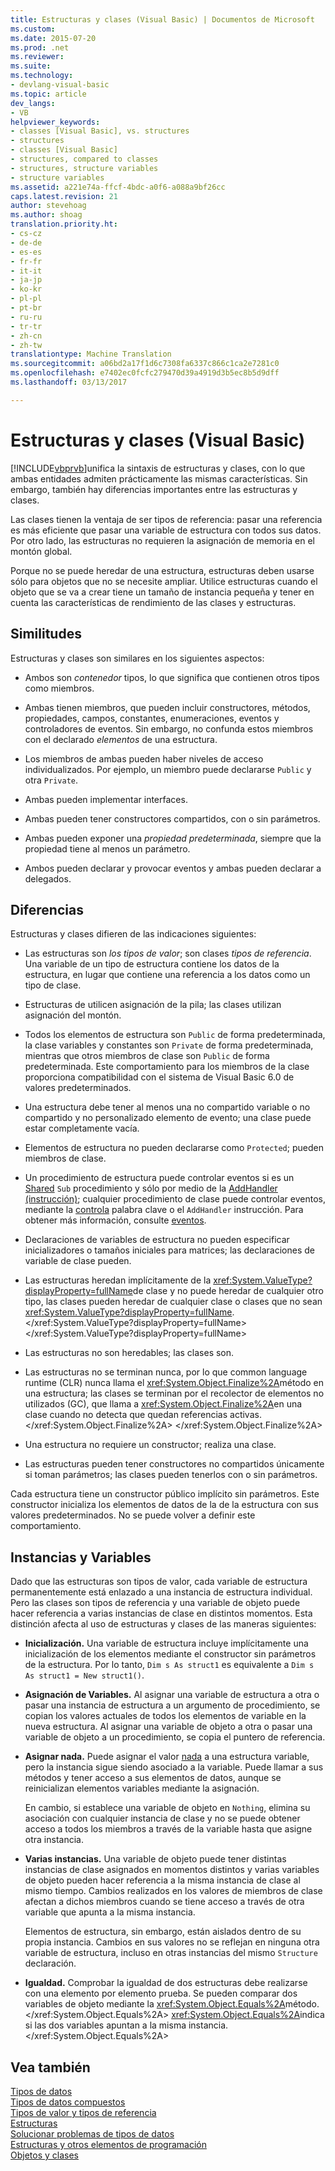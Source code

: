 ```yaml
---
title: Estructuras y clases (Visual Basic) | Documentos de Microsoft
ms.custom: 
ms.date: 2015-07-20
ms.prod: .net
ms.reviewer: 
ms.suite: 
ms.technology:
- devlang-visual-basic
ms.topic: article
dev_langs:
- VB
helpviewer_keywords:
- classes [Visual Basic], vs. structures
- structures
- classes [Visual Basic]
- structures, compared to classes
- structures, structure variables
- structure variables
ms.assetid: a221e74a-ffcf-4bdc-a0f6-a088a9bf26cc
caps.latest.revision: 21
author: stevehoag
ms.author: shoag
translation.priority.ht:
- cs-cz
- de-de
- es-es
- fr-fr
- it-it
- ja-jp
- ko-kr
- pl-pl
- pt-br
- ru-ru
- tr-tr
- zh-cn
- zh-tw
translationtype: Machine Translation
ms.sourcegitcommit: a06bd2a17f1d6c7308fa6337c866c1ca2e7281c0
ms.openlocfilehash: e7402ec0fcfc279470d39a4919d3b5ec8b5d9dff
ms.lasthandoff: 03/13/2017

---
```

# <a name="structures-and-classes-visual-basic"></a>Estructuras y clases (Visual Basic)
[!INCLUDE[vbprvb](../../../../csharp/programming-guide/concepts/linq/includes/vbprvb_md.md)]unifica la sintaxis de estructuras y clases, con lo que ambas entidades admiten prácticamente las mismas características. Sin embargo, también hay diferencias importantes entre las estructuras y clases.  
  
 Las clases tienen la ventaja de ser tipos de referencia: pasar una referencia es más eficiente que pasar una variable de estructura con todos sus datos. Por otro lado, las estructuras no requieren la asignación de memoria en el montón global.  
  
 Porque no se puede heredar de una estructura, estructuras deben usarse sólo para objetos que no se necesite ampliar. Utilice estructuras cuando el objeto que se va a crear tiene un tamaño de instancia pequeña y tener en cuenta las características de rendimiento de las clases y estructuras.  
  
## <a name="similarities"></a>Similitudes  
 Estructuras y clases son similares en los siguientes aspectos:  
  
-   Ambos son *contenedor* tipos, lo que significa que contienen otros tipos como miembros.  
  
-   Ambas tienen miembros, que pueden incluir constructores, métodos, propiedades, campos, constantes, enumeraciones, eventos y controladores de eventos. Sin embargo, no confunda estos miembros con el declarado *elementos* de una estructura.  
  
-   Los miembros de ambas pueden haber niveles de acceso individualizados. Por ejemplo, un miembro puede declararse `Public` y otra `Private`.  
  
-   Ambas pueden implementar interfaces.  
  
-   Ambas pueden tener constructores compartidos, con o sin parámetros.  
  
-   Ambas pueden exponer una *propiedad predeterminada*, siempre que la propiedad tiene al menos un parámetro.  
  
-   Ambos pueden declarar y provocar eventos y ambas pueden declarar a delegados.  
  
## <a name="differences"></a>Diferencias  
 Estructuras y clases difieren de las indicaciones siguientes:  
  
-   Las estructuras son *los tipos de valor*; son clases *tipos de referencia*. Una variable de un tipo de estructura contiene los datos de la estructura, en lugar que contiene una referencia a los datos como un tipo de clase.  
  
-   Estructuras de utilicen asignación de la pila; las clases utilizan asignación del montón.  
  
-   Todos los elementos de estructura son `Public` de forma predeterminada, la clase variables y constantes son `Private` de forma predeterminada, mientras que otros miembros de clase son `Public` de forma predeterminada. Este comportamiento para los miembros de la clase proporciona compatibilidad con el sistema de Visual Basic 6.0 de valores predeterminados.  
  
-   Una estructura debe tener al menos una no compartido variable o no compartido y no personalizado elemento de evento; una clase puede estar completamente vacía.  
  
-   Elementos de estructura no pueden declararse como `Protected`; pueden miembros de clase.  
  
-   Un procedimiento de estructura puede controlar eventos si es un [Shared](../../../../visual-basic/language-reference/modifiers/shared.md) `Sub` procedimiento y sólo por medio de la [AddHandler (instrucción)](../../../../visual-basic/language-reference/statements/addhandler-statement.md); cualquier procedimiento de clase puede controlar eventos, mediante la [controla](../../../../visual-basic/language-reference/statements/handles-clause.md) palabra clave o el `AddHandler` instrucción. Para obtener más información, consulte [eventos](../../../../visual-basic/programming-guide/language-features/events/index.md).  
  
-   Declaraciones de variables de estructura no pueden especificar inicializadores o tamaños iniciales para matrices; las declaraciones de variable de clase pueden.  
  
-   Las estructuras heredan implícitamente de la <xref:System.ValueType?displayProperty=fullName>de clase y no puede heredar de cualquier otro tipo, las clases pueden heredar de cualquier clase o clases que no sean <xref:System.ValueType?displayProperty=fullName>.</xref:System.ValueType?displayProperty=fullName> </xref:System.ValueType?displayProperty=fullName>  
  
-   Las estructuras no son heredables; las clases son.  
  
-   Las estructuras no se terminan nunca, por lo que common language runtime (CLR) nunca llama el <xref:System.Object.Finalize%2A>método en una estructura; las clases se terminan por el recolector de elementos no utilizados (GC), que llama a <xref:System.Object.Finalize%2A>en una clase cuando no detecta que quedan referencias activas.</xref:System.Object.Finalize%2A> </xref:System.Object.Finalize%2A>  
  
-   Una estructura no requiere un constructor; realiza una clase.  
  
-   Las estructuras pueden tener constructores no compartidos únicamente si toman parámetros; las clases pueden tenerlos con o sin parámetros.  
  
 Cada estructura tiene un constructor público implícito sin parámetros. Este constructor inicializa los elementos de datos de la de la estructura con sus valores predeterminados. No se puede volver a definir este comportamiento.  
  
## <a name="instances-and-variables"></a>Instancias y Variables  
 Dado que las estructuras son tipos de valor, cada variable de estructura permanentemente está enlazado a una instancia de estructura individual. Pero las clases son tipos de referencia y una variable de objeto puede hacer referencia a varias instancias de clase en distintos momentos. Esta distinción afecta al uso de estructuras y clases de las maneras siguientes:  
  
-   **Inicialización.** Una variable de estructura incluye implícitamente una inicialización de los elementos mediante el constructor sin parámetros de la estructura. Por lo tanto, `Dim s As struct1` es equivalente a `Dim s As struct1 = New struct1()`.  
  
-   **Asignación de Variables.** Al asignar una variable de estructura a otra o pasar una instancia de estructura a un argumento de procedimiento, se copian los valores actuales de todos los elementos de variable en la nueva estructura. Al asignar una variable de objeto a otra o pasar una variable de objeto a un procedimiento, se copia el puntero de referencia.  
  
-   **Asignar nada.** Puede asignar el valor [nada](../../../../visual-basic/language-reference/nothing.md) a una estructura variable, pero la instancia sigue siendo asociado a la variable. Puede llamar a sus métodos y tener acceso a sus elementos de datos, aunque se reinicializan elementos variables mediante la asignación.  
  
     En cambio, si establece una variable de objeto en `Nothing`, elimina su asociación con cualquier instancia de clase y no se puede obtener acceso a todos los miembros a través de la variable hasta que asigne otra instancia.  
  
-   **Varias instancias.** Una variable de objeto puede tener distintas instancias de clase asignados en momentos distintos y varias variables de objeto pueden hacer referencia a la misma instancia de clase al mismo tiempo. Cambios realizados en los valores de miembros de clase afectan a dichos miembros cuando se tiene acceso a través de otra variable que apunta a la misma instancia.  
  
     Elementos de estructura, sin embargo, están aislados dentro de su propia instancia. Cambios en sus valores no se reflejan en ninguna otra variable de estructura, incluso en otras instancias del mismo `Structure` declaración.  
  
-   **Igualdad.** Comprobar la igualdad de dos estructuras debe realizarse con una elemento por elemento prueba. Se pueden comparar dos variables de objeto mediante la <xref:System.Object.Equals%2A>método.</xref:System.Object.Equals%2A> <xref:System.Object.Equals%2A>indica si las dos variables apuntan a la misma instancia.</xref:System.Object.Equals%2A>  
  
## <a name="see-also"></a>Vea también  
 [Tipos de datos](../../../../visual-basic/programming-guide/language-features/data-types/index.md)   
 [Tipos de datos compuestos](../../../../visual-basic/programming-guide/language-features/data-types/composite-data-types.md)   
 [Tipos de valor y tipos de referencia](../../../../visual-basic/programming-guide/language-features/data-types/value-types-and-reference-types.md)   
 [Estructuras](../../../../visual-basic/programming-guide/language-features/data-types/structures.md)   
 [Solucionar problemas de tipos de datos](../../../../visual-basic/programming-guide/language-features/data-types/troubleshooting-data-types.md)   
 [Estructuras y otros elementos de programación](../../../../visual-basic/programming-guide/language-features/data-types/structures-and-other-programming-elements.md)   
 [Objetos y clases](../../../../visual-basic/programming-guide/language-features/objects-and-classes/index.md)
